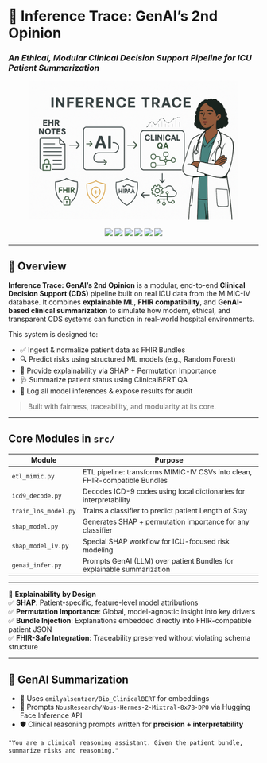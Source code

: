 # 🏥 Inference Trace: GenAI’s 2nd Opinion

### *An Ethical, Modular Clinical Decision Support Pipeline for ICU Patient Summarization*

<p align="center">
  <img src="assets/header_inferencetrace.png" alt="MIMIC-CDS Logo" width="420"/>
</p>

<p align="center">
  <img src="https://img.shields.io/badge/MIMIC--IV-v3.1-lightgrey" />
  <img src="https://img.shields.io/badge/FHIR-compliant-success" />
  <img src="https://img.shields.io/badge/Explainability-SHAP_%26_Permutation-blueviolet" />
  <img src="https://img.shields.io/badge/GenAI-HuggingFace_%26_ClinicalBERT-yellowgreen" />
  <img src="https://img.shields.io/badge/Python-3.10-blue" />
  <img src="https://img.shields.io/badge/License-MIT-green.svg" />
</p>

---

## 📌 Overview

**Inference Trace: GenAI’s 2nd Opinion** is a modular, end-to-end **Clinical Decision Support (CDS)** pipeline built on real ICU data from the MIMIC-IV database. It combines **explainable ML**, **FHIR compatibility**, and **GenAI-based clinical summarization** to simulate how modern, ethical, and transparent CDS systems can function in real-world hospital environments.

This system is designed to:
- ✅ Ingest & normalize patient data as FHIR Bundles
- 🔍 Predict risks using structured ML models (e.g., Random Forest)
- 🧠 Provide explainability via SHAP + Permutation Importance
- 🩺 Summarize patient status using ClinicalBERT QA
- 📜 Log all model inferences & expose results for audit

> Built with fairness, traceability, and modularity at its core.

---

## Core Modules in `src/`

| Module | Purpose |
|--------|---------|
| `etl_mimic.py` | ETL pipeline: transforms MIMIC-IV CSVs into clean, FHIR-compatible Bundles |
| `icd9_decode.py` | Decodes ICD-9 codes using local dictionaries for interpretability |
| `train_los_model.py` | Trains a classifier to predict patient Length of Stay |
| `shap_model.py` | Generates SHAP + permutation importance for any classifier |
| `shap_model_iv.py` | Special SHAP workflow for ICU-focused risk modeling |
| `genai_infer.py` | Prompts GenAI (LLM) over patient Bundles for explainable summarization |

---

🧠 **Explainability by Design**  
✅ **SHAP**: Patient-specific, feature-level model attributions  
✅ **Permutation Importance**: Global, model-agnostic insight into key drivers  
✅ **Bundle Injection**: Explanations embedded directly into FHIR-compatible patient JSON  
✅ **FHIR-Safe Integration**: Traceability preserved without violating schema structure

---

## 🤖 GenAI Summarization

- 🧬 Uses `emilyalsentzer/Bio_ClinicalBERT` for embeddings
- 💬 Prompts `NousResearch/Nous-Hermes-2-Mixtral-8x7B-DPO` via Hugging Face Inference API
- 🛡️ Clinical reasoning prompts written for **precision + interpretability**

```text
"You are a clinical reasoning assistant. Given the patient bundle, summarize risks and reasoning."
